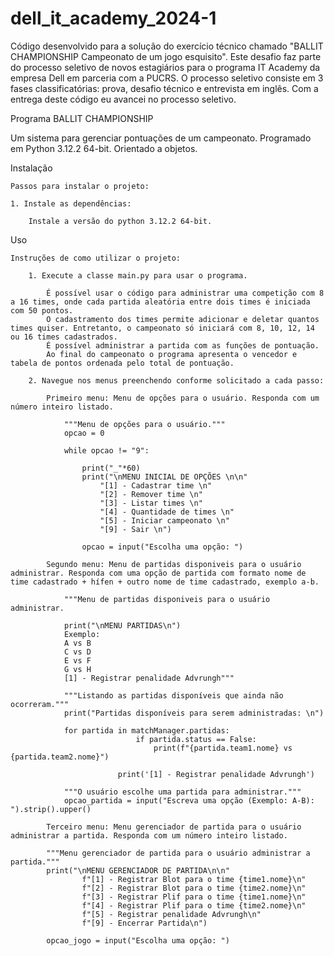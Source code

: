 # dell_it_academy_2024-1
Código desenvolvido para a solução do exercício técnico chamado "BALLIT CHAMPIONSHIP Campeonato de um jogo esquisito". Este desafio faz parte do processo seletivo de novos estagiários para o programa IT Academy da empresa Dell em parceria com a PUCRS. O processo seletivo consiste em 3 fases classificatórias: prova, desafio técnico e entrevista em inglês. Com a entrega deste código eu avancei no processo seletivo.

Programa BALLIT CHAMPIONSHIP

Um sistema para gerenciar pontuações de um campeonato. Programado em Python 3.12.2 64-bit. Orientado a objetos.

Instalação

    Passos para instalar o projeto:

    1. Instale as dependências:

        Instale a versão do python 3.12.2 64-bit.

Uso

    Instruções de como utilizar o projeto:

        1. Execute a classe main.py para usar o programa.

            É possível usar o código para administrar uma competição com 8 a 16 times, onde cada partida aleatória entre dois times é iniciada com 50 pontos.
            O cadastramento dos times permite adicionar e deletar quantos times quiser. Entretanto, o campeonato só iniciará com 8, 10, 12, 14 ou 16 times cadastrados.
            É possível administrar a partida com as funções de pontuação. 
            Ao final do campeonato o programa apresenta o vencedor e tabela de pontos ordenada pelo total de pontuação.

        2. Navegue nos menus preenchendo conforme solicitado a cada passo:

            Primeiro menu: Menu de opções para o usuário. Responda com um número inteiro listado.

                """Menu de opções para o usuário."""
                opcao = 0

                while opcao != "9":

                    print("_"*60)
                    print("\nMENU INICIAL DE OPÇÕES \n\n"
                        "[1] - Cadastrar time \n" 
                        "[2] - Remover time \n" 
                        "[3] - Listar times \n" 
                        "[4] - Quantidade de times \n" 
                        "[5] - Iniciar campeonato \n" 
                        "[9] - Sair \n")
                    
                    opcao = input("Escolha uma opção: ")
            
            Segundo menu: Menu de partidas disponiveis para o usuário administrar. Responda com uma opção de partida com formato nome de time cadastrado + hífen + outro nome de time cadastrado, exemplo a-b.

                """Menu de partidas disponiveis para o usuário administrar.

                print("\nMENU PARTIDAS\n")
                Exemplo: 
                A vs B
                C vs D
                E vs F
                G vs H
                [1] - Registrar penalidade Advrungh"""

                """Listando as partidas disponíveis que ainda não ocorreram."""
                print("Partidas disponíveis para serem administradas: \n")

                for partida in matchManager.partidas:
                                if partida.status == False:
                                    print(f"{partida.team1.nome} vs {partida.team2.nome}")

                            print('[1] - Registrar penalidade Advrungh')

                """O usuário escolhe uma partida para administrar."""
                opcao_partida = input("Escreva uma opção (Exemplo: A-B): ").strip().upper()

            Terceiro menu: Menu gerenciador de partida para o usuário administrar a partida. Responda com um número inteiro listado.

            """Menu gerenciador de partida para o usuário administrar a partida."""
            print("\nMENU GERENCIADOR DE PARTIDA\n\n"
                    f"[1] - Registrar Blot para o time {time1.nome}\n"
                    f"[2] - Registrar Blot para o time {time2.nome}\n"
                    f"[3] - Registrar Plif para o time {time1.nome}\n"
                    f"[4] - Registrar Plif para o time {time2.nome}\n"
                    f"[5] - Registrar penalidade Advrungh\n"
                    f"[9] - Encerrar Partida\n")

            opcao_jogo = input("Escolha uma opção: ")


